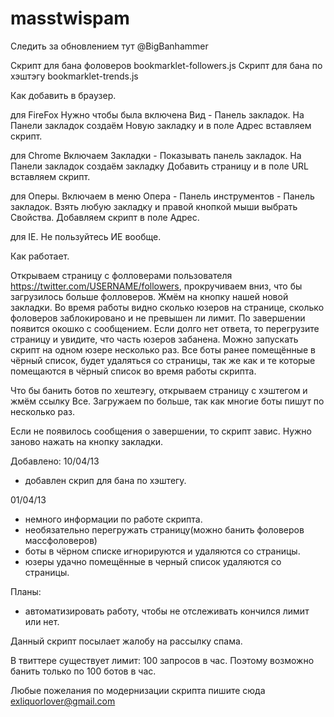 masstwispam
===========
Следить за обновлением тут @BigBanhammer

Скрипт для бана фоловеров bookmarklet-followers.js
Скрипт для бана по хэштэгу bookmarklet-trends.js

Как добавить в браузер.

для FireFox
Нужно чтобы была включена Вид - Панель закладок. На Панели закладок создаём Новую закладку и в поле Адрес вставляем скрипт.
 
для Chrome
Включаем Закладки - Показывать панель закладок. На Панели закладок создаём закладку Добавить страницу и в поле URL вставляем скрипт.
 
для Оперы.
Включаем в меню Опера - Панель инструментов - Панель закладок. Взять любую закладку и правой кнопкой мыши выбрать Свойства. Добавляем скрипт в поле Адрес.
 
для IE.
Не пользуйтесь ИЕ вообще.
 
 
Как работает.

Открываем страницу с фолловерами пользователя https://twitter.com/USERNAME/followers, прокручиваем вниз, что бы загрузилось больше фолловеров. Жмём на кнопку нашей новой закладки. Во время работы видно сколько юзеров на странице, сколько фоловеров заблокировано и не превышен ли лимит. По завершении появится окошко с сообщением. Если долго нет ответа, то перегрузите страницу и увидите, что часть юзеров забанена. Можно запускать скрипт на одном юзере несколько раз. Все боты ранее помещённые в чёрный список, будет удаляться со страницы, так же как и те которые помещаются в чёрный список во время работы скрипта.

Что бы банить ботов по хештеэгу, открываем страницу с хэштегом и жмём ссылку Все. Загружаем по больше, так как многие боты пишут по несколько раз.

Если не появилось сообщения о завершении, то скрипт завис. Нужно заново нажать на кнопку закладки. 

Добавлено:
10/04/13
- добавлен скрип для бана по хэштегу.

01/04/13
- немного информации по работе скрипта.
- необязательно перегружать страницу(можно банить фоловеров массфоловеров)
- боты в чёрном списке игнорируются и удаляются со страницы.
- юзеры удачно помещённые в черный список удаляются со страницы.


Планы:
- автоматизировать работу, чтобы не отслеживать кончился лимит или нет.

Данный скрипт посылает жалобу на рассылку спама.
 
В твиттере существует лимит: 100 запросов в час. Поэтому возможно банить только по 100 ботов в час.
 
Любые пожелания по модернизации скрипта пишите сюда exliquorlover@gmail.com


